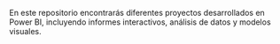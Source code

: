 En este repositorio encontrarás diferentes proyectos desarrollados en Power BI, incluyendo informes interactivos, análisis de datos y modelos visuales.
